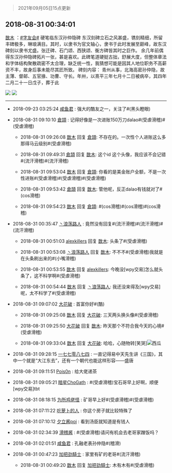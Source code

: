 > 2021年09月05日15点更新
<link rel="stylesheet" href="https://cdn.jsdelivr.net/gh/taotie6/sampleJSON@main/css/photo_show.css">


 ## 2018-08-31 00:34:01 

 [㪚木](https://www.coolapk.com/feed/7981238?shareKey=ZDQzODgzMmY0NGY0NjEzMTc0NTc~) ：<a class="feed-link-tag" href="/t/字友会?type=0">#字友会#</a> 硬笔临东汉孙仲隐碑
东汉刻碑立石之风甚盛，镌刻精细，所留丰碑极多，琳琅满目。其时，以隶书为官文轴心，隶书于此时发展至巅峰，故东汉碑刻以隶书尤盛。张迁碑、石门颂、西狭颂、衡方碑皆其时之巨作。
余几年前偶得东汉孙仲隐碑拓片一张，甚是喜欢。此碑笔道硬挺古拙，舒展大度<!--break-->，但整体章法和字体结构聚散疏密不太合理，缺乏统一性，我猜想可能是因其人地位职务不高薪资不丰，故身后事未能尽其匠所致。
碑刻内容：
青州从事，北海高密孙仲隐，故主薄、督邮、五官掾、功曹、守长。年卅，以熹平三年七月十二日被病卒，其四年二月二十一日戊子，葬于此 

<div class="album">
<img class="img-item" src="http://image.coolapk.com/feed/2018/0831/1081091_1535646839_2973@782x1420.jpg" />
<img class="img-item" src="http://image.coolapk.com/feed/2018/0831/1081091_1535646840_3138@1080x1421.jpg" />
</div>

 ------- 

- 2018-09-23 03:25:24 [咸鱼君](uid=573545) : 强大的酷友之一，关注了#(黑头瞪眼) 

- 2018-08-31 09:10:10 [倉頡](uid=494458) : 记得好像是一次进账150万刀dalao#(受虐滑稽)#(受虐滑稽) 

    - 2018-08-31 09:26:08 [㪚木](uid=1081091) 回复 [倉頡](uid=494458): 不存在的。一次性个人进账这么多那得马云级别#(受虐滑稽) 

    - 2018-08-31 09:49:31 [倉頡](uid=494458) 回复 [㪚木](uid=1081091): 这个id 这个头像，我应该不会记错#(流汗滑稽)#(流汗滑稽) 

    - 2018-08-31 09:53:04 [㪚木](uid=1081091) 回复 [倉頡](uid=494458): 你看的是美金账户全额，不是一次性进账#(受虐滑稽)#(受虐滑稽)#(受虐滑稽) 

    - 2018-08-31 09:53:42 [倉頡](uid=494458) 回复 [㪚木](uid=1081091): 管他呢，反正dalao有钱就对了#(cos滑稽) 

    - 2018-08-31 09:54:23 [㪚木](uid=1081091) 回复 [倉頡](uid=494458): #(cos滑稽)#(cos滑稽)#(cos滑稽) 

- 2018-08-31 00:35:47 [丶浪荡路人](uid=1335317) : 竟然没有回复#(流汗滑稽)#(流汗滑稽)#(流汗滑稽) 

    - 2018-08-31 00:51:03 [alexkillers](uid=917649) 回复 [㪚木](uid=1081091): 头条了#(受虐滑稽) 

    - 2018-08-31 00:53:08 [丶浪荡路人](uid=1335317) 回复 [㪚木](uid=1081091): 不不不#(受虐滑稽)我就是在头条刷出来的#(小嘴滑稽) 

    - 2018-08-31 00:53:55 [㪚木](uid=1081091) 回复 [alexkillers](uid=917649): 今晚没[wpy交易]怎么就头条了，这不科学啊#(受虐滑稽) 

    - 2018-08-31 00:54:44 [㪚木](uid=1081091) 回复 [丶浪荡路人](uid=1335317): 我还没来得及[wpy交易]呢，太不科学了#(受虐滑稽) 

- 2018-08-31 09:07:02 [大花破](uid=615293) : 首富你好#(酷) 

    - 2018-08-31 09:25:08 [㪚木](uid=1081091) 回复 [大花破](uid=615293): 三天两头换头像#(受虐滑稽) 

    - 2018-08-31 09:25:50 [大花破](uid=615293) 回复 [㪚木](uid=1081091): 昨天那个不符合我今天的心境#(受虐滑稽) 

    - 2018-08-31 09:33:04 [㪚木](uid=1081091) 回复 [大花破](uid=615293): 哈哈，心随物转[笑哭]<img src="http://static.coolapk.com/emoticons/default/56.gif" alt="西瓜"/> 

- 2018-08-31 09:28:15 [一七七零八七四](uid=1770874) : 一直记得易中天先生讲《三国》，其中一个就是“大江东去”，还有一个朝代也能这样形容——盛唐 

- 2018-08-31 09:11:51 [Pois0n](uid=1096834) : 给大佬递茶 

- 2018-08-31 09:05:21 [暗星ChoGath](uid=1880601) : #(受虐滑稽)宝石哥早上好啊，顺便[wpy交易]tbt 

- 2018-08-31 08:18:15 [为所鸡佬怪](uid=1337924) : 矿哥早上好#(受虐滑稽)#(受虐滑稽) 

- 2018-08-31 07:11:22 [吃萝卜的人](uid=1323181) : 你这个房子就比较特殊了 

- 2018-08-31 07:10:12 [夕立酱poi](uid=1547438) : 看到汤臣就知道是有钱人 

- 2018-08-31 02:34:39 [滑稽酱](uid=531073) : #(受虐滑稽)请问有机会去老哥家蹭饭吗？ 

- 2018-08-31 02:01:51 [咸鱼君](uid=573545) : 孔融老表孙仲隐#(稽滑) 

- 2018-08-31 00:47:23 [加把劲騎士](uid=647149) : 家里有矿的老哥#(流汗滑稽) 

    - 2018-08-31 00:49:20 [㪚木](uid=1081091) 回复 [加把劲騎士](uid=647149): 木有木有#(受虐滑稽) 

